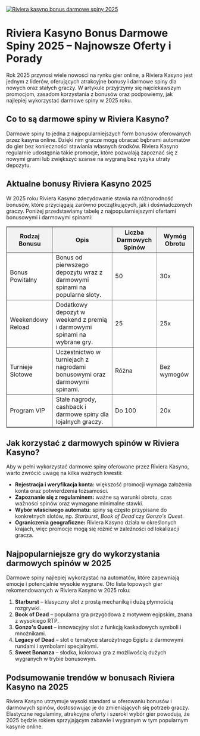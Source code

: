 [![Riviera kasyno bonus darmowe spiny 2025](https://123-caf.pages.dev/gitsignup.png)](https://vrmoo.ru/Bt82HjjY)

<h1>Riviera Kasyno Bonus Darmowe Spiny 2025 – Najnowsze Oferty i Porady</h1> <p>Rok 2025 przynosi wiele nowości na rynku gier online, a Riviera Kasyno jest jednym z liderów, oferujących atrakcyjne bonusy i darmowe spiny dla nowych oraz stałych graczy. W artykule przyjrzymy się najciekawszym promocjom, zasadom korzystania z bonusów oraz podpowiemy, jak najlepiej wykorzystać darmowe spiny w 2025 roku.</p> <h2>Co to są darmowe spiny w Riviera Kasyno?</h2> <p>Darmowe spiny to jedna z najpopularniejszych form bonusów oferowanych przez kasyna online. Dzięki nim gracze mogą obracać bębnami automatów do gier bez konieczności stawiania własnych środków. Riviera Kasyno regularnie udostępnia takie promocje, które pozwalają zapoznać się z nowymi grami lub zwiększyć szanse na wygraną bez ryzyka utraty depozytu.</p> <h2>Aktualne bonusy Riviera Kasyno 2025</h2> <p>W 2025 roku Riviera Kasyno zdecydowanie stawia na różnorodność bonusów, które przyciągają zarówno początkujących, jak i doświadczonych graczy. Poniżej przedstawiamy tabelę z najpopularniejszymi ofertami bonusowymi i darmowymi spinami:</p> <table border="1" cellpadding="8" cellspacing="0" style="border-collapse: collapse; width: 100%; max-width:600px; margin-bottom:20px;">   <thead>     <tr style="background-color:#f2f2f2;">       <th>Rodzaj Bonusu</th>       <th>Opis</th>       <th>Liczba Darmowych Spinów</th>       <th>Wymóg Obrotu</th>     </tr>   </thead>   <tbody>     <tr>       <td>Bonus Powitalny</td>       <td>Bonus od pierwszego depozytu wraz z darmowymi spinami na popularne sloty.</td>       <td>50</td>       <td>30x</td>     </tr>     <tr>       <td>Weekendowy Reload</td>       <td>Dodatkowy depozyt w weekend z premią i darmowymi spinami na wybrane gry.</td>       <td>25</td>       <td>25x</td>     </tr>     <tr>       <td>Turnieje Slotowe</td>       <td>Uczestnictwo w turniejach z nagrodami bonusowymi oraz darmowymi spinami.</td>       <td>Różna</td>       <td>Bez wymogów</td>     </tr>     <tr>       <td>Program VIP</td>       <td>Stałe nagrody, cashback i darmowe spiny dla lojalnych graczy.</td>       <td>Do 100</td>       <td>20x</td>     </tr>   </tbody> </table> <h2>Jak korzystać z darmowych spinów w Riviera Kasyno?</h2> <p>Aby w pełni wykorzystać darmowe spiny oferowane przez Riviera Kasyno, warto zwrócić uwagę na kilka ważnych kwestii:</p> <ul>   <li><strong>Rejestracja i weryfikacja konta:</strong> większość promocji wymaga założenia konta oraz potwierdzenia tożsamości.</li>   <li><strong>Zapoznanie się z regulaminem:</strong> ważne są warunki obrotu, czas ważności spinów oraz wymagane minimalne stawki.</li>   <li><strong>Wybór właściwego automatu:</strong> spiny są często przypisane do konkretnych slotów, np. <em>Starburst</em>, <em>Book of Dead</em> czy <em>Gonzo's Quest</em>.</li>   <li><strong>Ograniczenia geograficzne:</strong> Riviera Kasyno działa w określonych krajach, więc promocje mogą się różnić w zależności od lokalizacji gracza.</li> </ul> <h2>Najpopularniejsze gry do wykorzystania darmowych spinów w 2025</h2> <p>Darmowe spiny najlepiej wykorzystać na automatów, które zapewniają emocje i potencjalnie wysokie wygrane. Oto lista topowych gier rekomendowanych w Riviera Kasyno w 2025 roku:</p> <ol>   <li><strong>Starburst</strong> – klasyczny slot z prostą mechaniką i dużą płynnością rozgrywki.</li>   <li><strong>Book of Dead</strong> – popularna gra przygodowa z motywem egipskim, znana z wysokiego RTP.</li>   <li><strong>Gonzo's Quest</strong> – innowacyjny slot z funkcją kaskadowych symboli i mnożnikami.</li>   <li><strong>Legacy of Dead</strong> – slot o tematyce starożytnego Egiptu z darmowymi rundami i symbolami specjalnymi.</li>   <li><strong>Sweet Bonanza</strong> – słodka, kolorowa gra z możliwością dużych wygranych w trybie bonusowym.</li> </ol> <h2>Podsumowanie trendów w bonusach Riviera Kasyno na 2025</h2> <p>Riviera Kasyno utrzymuje wysoki standard w oferowaniu bonusów i darmowych spinów, dostosowując je do zmieniających się potrzeb graczy. Elastyczne regulaminy, atrakcyjne oferty i szeroki wybór gier powodują, że 2025 będzie rokiem sprzyjającym zabawie i wygranym w tym popularnym kasynie online.</p>